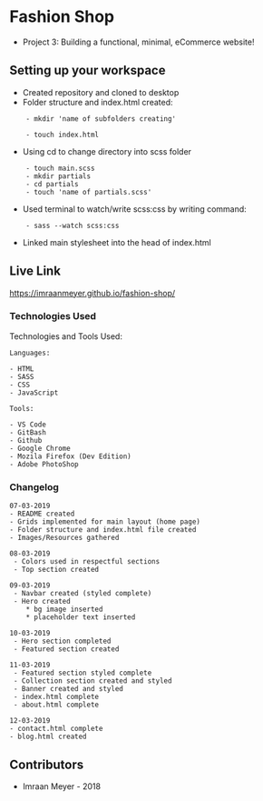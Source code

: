 # Fashion Shop
- Project 3: Building a functional, minimal, eCommerce website!

## Setting up your workspace
- Created repository and cloned to desktop
- Folder structure and index.html created:

```
    - mkdir 'name of subfolders creating'
```

```
    - touch index.html
```

- Using cd to change directory into scss folder

```
    - touch main.scss
    - mkdir partials
    - cd partials
    - touch 'name of partials.scss'
```

- Used terminal to watch/write scss:css by writing command:

```
    - sass --watch scss:css

```
- Linked main stylesheet into the head of index.html


## Live Link

https://imraanmeyer.github.io/fashion-shop/

### Technologies Used

Technologies and Tools Used:

```
Languages:

- HTML
- SASS
- CSS
- JavaScript

```

```
Tools:

- VS Code
- GitBash
- Github
- Google Chrome
- Mozila Firefox (Dev Edition)
- Adobe PhotoShop

```

### Changelog

```
07-03-2019
- README created
- Grids implemented for main layout (home page)
- Folder structure and index.html file created
- Images/Resources gathered
```

```
08-03-2019
 - Colors used in respectful sections
 - Top section created
```

```
09-03-2019
 - Navbar created (styled complete)
 - Hero created
    * bg image inserted
    * placeholder text inserted
```
```
10-03-2019
 - Hero section completed
 - Featured section created
```
```
11-03-2019
 - Featured section styled complete
 - Collection section created and styled
 - Banner created and styled
 - index.html complete
 - about.html complete
```

```
12-03-2019
- contact.html complete
- blog.html created
```


## Contributors

- Imraan Meyer - 2018
